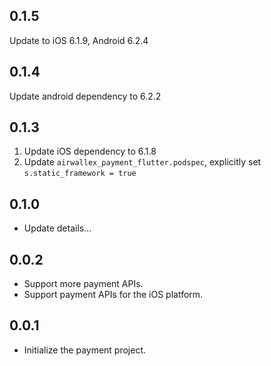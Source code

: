 ## 0.1.5

Update to iOS 6.1.9, Android 6.2.4

## 0.1.4

Update android dependency to 6.2.2

## 0.1.3

1. Update iOS dependency to 6.1.8
2. Update `airwallex_payment_flutter.podspec`, explicitly set `s.static_framework = true`

## 0.1.0

* Update details...

## 0.0.2

* Support more payment APIs.
* Support payment APIs for the iOS platform.

## 0.0.1

* Initialize the payment project.
